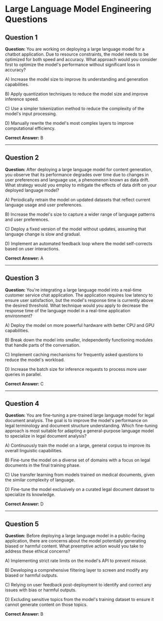 # Large Language Model Engineering Questions

## Question 1

**Question:** You are working on deploying a large language model for a chatbot application. Due to resource constraints, the model needs to be optimized for both speed and accuracy.
What approach would you consider first to optimize the model's performance without significant loss in accuracy?

A) Increase the model size to improve its understanding and generation capabilities.

B) Apply quantization techniques to reduce the model size and improve inference speed.

C) Use a simpler tokenization method to reduce the complexity of the model's input processing.

D) Manually rewrite the model's most complex layers to improve computational efficiency.

**Correct Answer:** B

---

## Question 2

**Question:** After deploying a large language model for content generation, you observe that its performance degrades over time due to changes in user preferences and language use, a phenomenon known as data drift.
What strategy would you employ to mitigate the effects of data drift on your deployed language model?

A) Periodically retrain the model on updated datasets that reflect current language usage and user preferences.

B) Increase the model's size to capture a wider range of language patterns and user preferences.

C) Deploy a fixed version of the model without updates, assuming that language change is slow and gradual.

D) Implement an automated feedback loop where the model self-corrects based on user interactions.

**Correct Answer:** A

---

## Question 3

**Question:** You're integrating a large language model into a real-time customer service chat application. The application requires low latency to ensure user satisfaction, but the model's response time is currently above the desired threshold.
What technique would you apply to decrease the response time of the language model in a real-time application environment?

A) Deploy the model on more powerful hardware with better CPU and GPU capabilities.

B) Break down the model into smaller, independently functioning modules that handle parts of the conversation.

C) Implement caching mechanisms for frequently asked questions to reduce the model's workload.

D) Increase the batch size for inference requests to process more user queries in parallel.

**Correct Answer:** C

---

## Question 4

**Question:** You are fine-tuning a pre-trained large language model for legal document analysis. The goal is to improve the model's performance on legal terminology and document structure understanding.
Which fine-tuning approach is most suitable for adapting a general-purpose language model to specialize in legal document analysis?

A) Continuously train the model on a large, general corpus to improve its overall linguistic capabilities.

B) Fine-tune the model on a diverse set of domains with a focus on legal documents in the final training phase.

C) Use transfer learning from models trained on medical documents, given the similar complexity of language.

D) Fine-tune the model exclusively on a curated legal document dataset to specialize its knowledge.

**Correct Answer:** D

---

## Question 5

**Question:** Before deploying a large language model in a public-facing application, there are concerns about the model potentially generating biased or harmful content.
What preemptive action would you take to address these ethical concerns?

A) Implementing strict rate limits on the model's API to prevent misuse.

B) Developing a comprehensive filtering layer to screen and modify any biased or harmful outputs.

C) Relying on user feedback post-deployment to identify and correct any issues with bias or harmful outputs.

D) Excluding sensitive topics from the model's training dataset to ensure it cannot generate content on those topics.

**Correct Answer:** B





